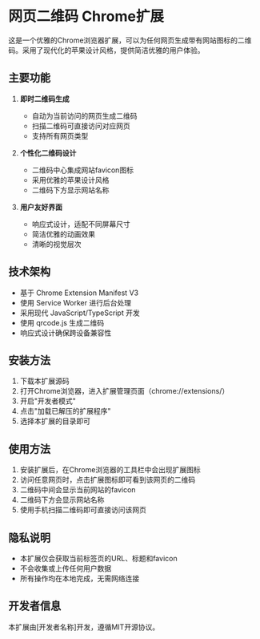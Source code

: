 # 网页二维码 Chrome扩展

这是一个优雅的Chrome浏览器扩展，可以为任何网页生成带有网站图标的二维码。采用了现代化的苹果设计风格，提供简洁优雅的用户体验。

## 主要功能

1. **即时二维码生成**
   - 自动为当前访问的网页生成二维码
   - 扫描二维码可直接访问对应网页
   - 支持所有网页类型

2. **个性化二维码设计**
   - 二维码中心集成网站favicon图标
   - 采用优雅的苹果设计风格
   - 二维码下方显示网站名称

3. **用户友好界面**
   - 响应式设计，适配不同屏幕尺寸
   - 简洁优雅的动画效果
   - 清晰的视觉层次

## 技术架构

- 基于 Chrome Extension Manifest V3
- 使用 Service Worker 进行后台处理
- 采用现代 JavaScript/TypeScript 开发
- 使用 qrcode.js 生成二维码
- 响应式设计确保跨设备兼容性

## 安装方法

1. 下载本扩展源码
2. 打开Chrome浏览器，进入扩展管理页面（chrome://extensions/）
3. 开启"开发者模式"
4. 点击"加载已解压的扩展程序"
5. 选择本扩展的目录即可

## 使用方法

1. 安装扩展后，在Chrome浏览器的工具栏中会出现扩展图标
2. 访问任意网页时，点击扩展图标即可看到该网页的二维码
3. 二维码中间会显示当前网站的favicon
4. 二维码下方会显示网站名称
5. 使用手机扫描二维码即可直接访问该网页

## 隐私说明

- 本扩展仅会获取当前标签页的URL、标题和favicon
- 不会收集或上传任何用户数据
- 所有操作均在本地完成，无需网络连接

## 开发者信息

本扩展由[开发者名称]开发，遵循MIT开源协议。 